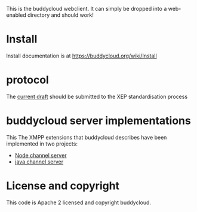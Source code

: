 This is the buddycloud webclient. It can simply be dropped into a web-enabled directory and should work!

# Install

Install documentation is at https://buddycloud.org/wiki/Install

# protocol

The [current draft](http://buddycloud.org/wiki/XMPP_XEP) should be submitted to the XEP standardisation process

# buddycloud server implementations

This The XMPP extensions that buddycloud describes have been implemented in two projects:

* [Node channel server](https://github.com/buddycloud/channel-server)
* [java channel server](https://github.com/buddycloud/channel-server-java)

# License and copyright

This code is Apache 2 licensed and copyright buddycloud.